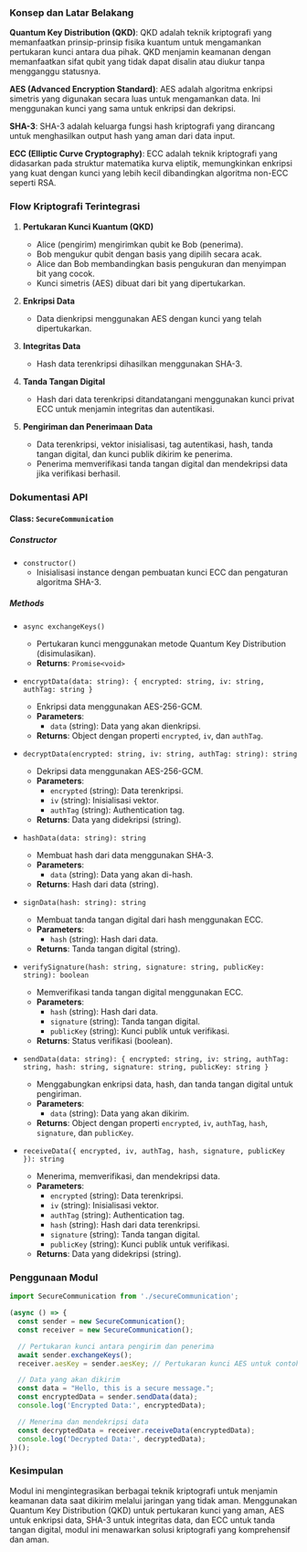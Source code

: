### Konsep dan Latar Belakang

**Quantum Key Distribution (QKD)**: 
QKD adalah teknik kriptografi yang memanfaatkan prinsip-prinsip fisika kuantum untuk mengamankan pertukaran kunci antara dua pihak. QKD menjamin keamanan dengan memanfaatkan sifat qubit yang tidak dapat disalin atau diukur tanpa mengganggu statusnya.

**AES (Advanced Encryption Standard)**:
AES adalah algoritma enkripsi simetris yang digunakan secara luas untuk mengamankan data. Ini menggunakan kunci yang sama untuk enkripsi dan dekripsi.

**SHA-3**:
SHA-3 adalah keluarga fungsi hash kriptografi yang dirancang untuk menghasilkan output hash yang aman dari data input.

**ECC (Elliptic Curve Cryptography)**:
ECC adalah teknik kriptografi yang didasarkan pada struktur matematika kurva eliptik, memungkinkan enkripsi yang kuat dengan kunci yang lebih kecil dibandingkan algoritma non-ECC seperti RSA.

### Flow Kriptografi Terintegrasi

1. **Pertukaran Kunci Kuantum (QKD)**
   - Alice (pengirim) mengirimkan qubit ke Bob (penerima).
   - Bob mengukur qubit dengan basis yang dipilih secara acak.
   - Alice dan Bob membandingkan basis pengukuran dan menyimpan bit yang cocok.
   - Kunci simetris (AES) dibuat dari bit yang dipertukarkan.

2. **Enkripsi Data**
   - Data dienkripsi menggunakan AES dengan kunci yang telah dipertukarkan.

3. **Integritas Data**
   - Hash data terenkripsi dihasilkan menggunakan SHA-3.

4. **Tanda Tangan Digital**
   - Hash dari data terenkripsi ditandatangani menggunakan kunci privat ECC untuk menjamin integritas dan autentikasi.

5. **Pengiriman dan Penerimaan Data**
   - Data terenkripsi, vektor inisialisasi, tag autentikasi, hash, tanda tangan digital, dan kunci publik dikirim ke penerima.
   - Penerima memverifikasi tanda tangan digital dan mendekripsi data jika verifikasi berhasil.

### Dokumentasi API

#### Class: `SecureCommunication`

##### Constructor
- `constructor()`
  - Inisialisasi instance dengan pembuatan kunci ECC dan pengaturan algoritma SHA-3.

##### Methods

- `async exchangeKeys()`
  - Pertukaran kunci menggunakan metode Quantum Key Distribution (disimulasikan).
  - **Returns**: `Promise<void>`

- `encryptData(data: string): { encrypted: string, iv: string, authTag: string }`
  - Enkripsi data menggunakan AES-256-GCM.
  - **Parameters**: 
    - `data` (string): Data yang akan dienkripsi.
  - **Returns**: Object dengan properti `encrypted`, `iv`, dan `authTag`.

- `decryptData(encrypted: string, iv: string, authTag: string): string`
  - Dekripsi data menggunakan AES-256-GCM.
  - **Parameters**:
    - `encrypted` (string): Data terenkripsi.
    - `iv` (string): Inisialisasi vektor.
    - `authTag` (string): Authentication tag.
  - **Returns**: Data yang didekripsi (string).

- `hashData(data: string): string`
  - Membuat hash dari data menggunakan SHA-3.
  - **Parameters**:
    - `data` (string): Data yang akan di-hash.
  - **Returns**: Hash dari data (string).

- `signData(hash: string): string`
  - Membuat tanda tangan digital dari hash menggunakan ECC.
  - **Parameters**:
    - `hash` (string): Hash dari data.
  - **Returns**: Tanda tangan digital (string).

- `verifySignature(hash: string, signature: string, publicKey: string): boolean`
  - Memverifikasi tanda tangan digital menggunakan ECC.
  - **Parameters**:
    - `hash` (string): Hash dari data.
    - `signature` (string): Tanda tangan digital.
    - `publicKey` (string): Kunci publik untuk verifikasi.
  - **Returns**: Status verifikasi (boolean).

- `sendData(data: string): { encrypted: string, iv: string, authTag: string, hash: string, signature: string, publicKey: string }`
  - Menggabungkan enkripsi data, hash, dan tanda tangan digital untuk pengiriman.
  - **Parameters**:
    - `data` (string): Data yang akan dikirim.
  - **Returns**: Object dengan properti `encrypted`, `iv`, `authTag`, `hash`, `signature`, dan `publicKey`.

- `receiveData({ encrypted, iv, authTag, hash, signature, publicKey }): string`
  - Menerima, memverifikasi, dan mendekripsi data.
  - **Parameters**: 
    - `encrypted` (string): Data terenkripsi.
    - `iv` (string): Inisialisasi vektor.
    - `authTag` (string): Authentication tag.
    - `hash` (string): Hash dari data terenkripsi.
    - `signature` (string): Tanda tangan digital.
    - `publicKey` (string): Kunci publik untuk verifikasi.
  - **Returns**: Data yang didekripsi (string).

### Penggunaan Modul

```javascript
import SecureCommunication from './secureCommunication';

(async () => {
  const sender = new SecureCommunication();
  const receiver = new SecureCommunication();

  // Pertukaran kunci antara pengirim dan penerima
  await sender.exchangeKeys();
  receiver.aesKey = sender.aesKey; // Pertukaran kunci AES untuk contoh ini

  // Data yang akan dikirim
  const data = "Hello, this is a secure message.";
  const encryptedData = sender.sendData(data);
  console.log('Encrypted Data:', encryptedData);

  // Menerima dan mendekripsi data
  const decryptedData = receiver.receiveData(encryptedData);
  console.log('Decrypted Data:', decryptedData);
})();
```

### Kesimpulan

Modul ini mengintegrasikan berbagai teknik kriptografi untuk menjamin keamanan data saat dikirim melalui jaringan yang tidak aman. Menggunakan Quantum Key Distribution (QKD) untuk pertukaran kunci yang aman, AES untuk enkripsi data, SHA-3 untuk integritas data, dan ECC untuk tanda tangan digital, modul ini menawarkan solusi kriptografi yang komprehensif dan aman.
